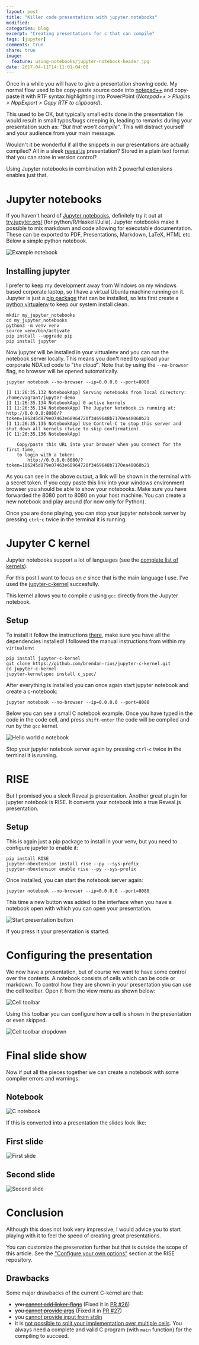 ```yaml
---
layout: post
title: "Killer code presentations with jupyter notebooks"
modified:
categories: blog
excerpt: "Creating presentations for c that can compile"
tags: [jupyter]
comments: true
share: true
image:
  feature: using-notebooks/jupyter-notebook-header.jpg
date: 2017-04-11T14:11:01-04:00
---
```


Once in a while you will have to give a presentation showing code.  My normal
flow used to be copy-paste source code into
[notepad++](https://notepad-plus-plus.org/) and copy-paste it with RTF syntax
highlighting into PowerPoint (_Notepad++ > Plugins > NppExport > Copy RTF to
clipboard_).

This used to be OK, but typically small edits done in the
presentation file would result in small typos/bugs creeping in, leading
to remarks during your presentation such as: _"But that won't compile"_. This
will distract yourself and your audience from your main message.

Wouldn't it be wonderful if all the snippets in our presentations are actually compiled?
All in a sleek [reveal.js](http://lab.hakim.se/reveal-js/#/) presentation?
Stored in a plain text format that you can store in version control?

Using Jupyter notebooks in combination with 2 powerful extensions enables just that.

# Jupyter notebooks
If you haven't heard of [Jupyter notebooks](https://jupyter.org/), definitely
try it out at [try.jupyter.org/](https://try.jupyter.org/) (for
python/R/Haskell/Julia). Jupyter notebooks make it possible to mix markdown and
code allowing for executable documentation.  These can be exported to PDF,
Presentations, Markdown, LaTeX, HTML etc. Below a simple python notebook.

![Example notebook](/images/using-notebooks/ExamplePythonNotebook.png)

## Installing jupyter
I prefer to keep my development away from Windows on my windows based corporate
laptop, so I have a virtual Ubuntu machine running on it. Jupyter is just a [pip
package](https://pypi.python.org/pypi) that can be installed, so lets first
create a [python virtualenv](https://virtualenv.pypa.io/en/stable/) to keep our
system install clean.

```shell
mkdir my_jupyter_notebooks
cd my_jupyter_notebooks
python3 -m venv venv
source venv/bin/activate
pip install --upgrade pip
pip install jupyter
```

Now jupyter will be installed in your virtualenv and you can run the notebook
server locally. This means you don't need to upload your corporate NDA'ed code
to "_the cloud_". Note that by using the `--no-browser` flag, no browser will
be opened automatically.

```shell
jupyter notebook --no-browser --ip=0.0.0.0 --port=8080

[I 11:26:35.132 NotebookApp] Serving notebooks from local directory: /home/vagrant/jupyter-demo
[I 11:26:35.134 NotebookApp] 0 active kernels
[I 11:26:35.134 NotebookApp] The Jupyter Notebook is running at: http://0.0.0.0:8080/?token=186245d879e07463e68964720f3469648b7170ea48060b21
[I 11:26:35.135 NotebookApp] Use Control-C to stop this server and shut down all kernels (twice to skip confirmation).
[C 11:26:35.136 NotebookApp]

    Copy/paste this URL into your browser when you connect for the first time,
    to login with a token:
        http://0.0.0.0:8080/?token=186245d879e07463e68964720f3469648b7170ea48060b21
```

As you can see in the above output, a link will be shown in the terminal with a
secret token. If you copy paste this link into your windows environment browser
you should be able to show your notebooks.  Make sure you have forwarded the
8080 port to 8080 on your host machine.  You can create a new notebook and play
around (for now only for Python).

Once you are done playing, you can stop your jupyter notebook server by
pressing `ctrl`-`c` twice in the terminal it is running.

# Jupyter C kernel

Jupyter notebooks support a lot of languages (see the [complete list of
kernels](https://github.com/jupyter/jupyter/wiki/Jupyter-kernels)).

For this post I want to focus on _c_ since that is the main language I use.
I've used the [jupyter-c-kernel](https://github.com/brendan-rius/jupyter-c-kernel) succesfully.

This kernel allows you to compile _c_ using `gcc` directly from the Jupyter notebook.

## Setup
To install it follow the instructions
[there](https://github.com/brendan-rius/jupyter-c-kernel/blob/master/README.md#manual-installation),
make sure you have all the dependencies installed!
I followed the manual instructions from within my `virtualenv`:

```shell
pip install jupyter-c-kernel
git clone https://github.com/brendan-rius/jupyter-c-kernel.git
cd jupyter-c-kernel
jupyter-kernelspec install c_spec/
```

After everything is installed you can once again start jupyter notebook and create a c-notebook:

```shell
jupyter notebook --no-browser --ip=0.0.0.0 --port=8080
```

Below you can see a small C notebook example. Once you have typed in the code
in the code cell, and press `shift`-`enter` the code will be compiled and run
by the `gcc` kernel.

![Hello world c notebook](/images/using-notebooks/HelloWorldNotebook.png)

Stop your jupyter notebook server again by pressing `ctrl`-`c` twice in the terminal it is running.

# RISE
But I promised you a sleek Reveal.js presentation. Another great plugin for
jupyter notebook is RISE. It converts your notebook into a true Reveal.js presentation.

## Setup
This is again just a pip package to install in your venv, but you need to
configure jupyter to enable it:

```shell
pip install RISE
jupyter-nbextension install rise --py --sys-prefix
jupyter-nbextension enable rise --py --sys-prefix
```

Once installed, you can start the notebook server again:

```shell
jupyter notebook --no-browser --ip=0.0.0.0 --port=8080
```

This time a new button was added to the interface when you have a notebook open
with which you can open your presentation.

![Start presentation button](/images/using-notebooks/RISE_start_show_btn.png)

If you press it your presentation is started.

# Configuring the presentation
We now have a presentation, but of course we want to have some control over
the contents. A notebook consists of cells which can be code or markdown. To
control how they are shown in your presentation you can use the cell toolbar.
Open it from the view menu as shown below:

![Cell toolbar](/images/using-notebooks/EnablingCellToolbar.png)

Using this toolbar you can configure how a cell is shown in the presentation or
even skipped.

![Cell toolbar dropdown](/images/using-notebooks/CellToolbarDropDown.png)

# Final slide show

Now if put all the pieces together we can create a notebook with some compiler errors and warnings.

## Notebook
![C notebook](/images/using-notebooks/CNotebook.png)

If this is converted into a presentation the slides look like:

## First slide
![First slide](/images/using-notebooks/FirstSlide.png)

## Second slide
![Second slide](/images/using-notebooks/SecondSlide.png)

# Conclusion
Although this does not look very impressive, I would advice you to start
playing with it to feel the speed of creating great presentations.

You can customize the presenation further but that is outside the scope of this article.
See the ["Configure your own
options"](https://github.com/damianavila/RISE#configure-your-own-options)
section at the RISE repository.

## Drawbacks
Some major drawbacks of the current C-kernel are that:
* ~~you [cannot add linker-flags](https://github.com/brendan-rius/jupyter-c-kernel/issues/10)~~ (Fixed it in [PR #26](https://github.com/brendan-rius/jupyter-c-kernel/pull/26))
* ~~you [cannot provide args](https://github.com/brendan-rius/jupyter-c-kernel/issues/14)~~ (Fixed it in [PR #27](https://github.com/brendan-rius/jupyter-c-kernel/pull/27))
* you [cannot provide input from stdin](https://github.com/brendan-rius/jupyter-c-kernel/issues/3) 
* it is [not possible to split your implementation over multiple cells](https://github.com/brendan-rius/jupyter-c-kernel/issues/28). You always need a complete and valid C program (with `main` function) for the compiling to succeed.





